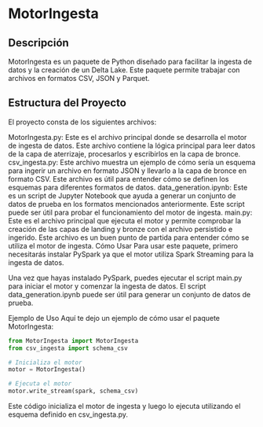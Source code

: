 # MotorIngesta
## Descripción
MotorIngesta es un paquete de Python diseñado para facilitar la ingesta de datos y la creación de un Delta Lake. Este paquete permite trabajar con archivos en formatos CSV, JSON y Parquet.

## Estructura del Proyecto
El proyecto consta de los siguientes archivos:

MotorIngesta.py: Este es el archivo principal donde se desarrolla el motor de ingesta de datos. Este archivo contiene la lógica principal para leer datos de la capa de aterrizaje, procesarlos y escribirlos en la capa de bronce.
csv_ingesta.py: Este archivo muestra un ejemplo de cómo sería un esquema para ingerir un archivo en formato JSON y llevarlo a la capa de bronce en formato CSV. Este archivo es útil para entender cómo se definen los esquemas para diferentes formatos de datos.
data_generation.ipynb: Este es un script de Jupyter Notebook que ayuda a generar un conjunto de datos de prueba en los formatos mencionados anteriormente. Este script puede ser útil para probar el funcionamiento del motor de ingesta.
main.py: Este es el archivo principal que ejecuta el motor y permite comprobar la creación de las capas de landing y bronze con el archivo persistido e ingerido. Este archivo es un buen punto de partida para entender cómo se utiliza el motor de ingesta.
Cómo Usar
Para usar este paquete, primero necesitarás instalar PySpark ya que el motor utiliza Spark Streaming para la ingesta de datos.

Una vez que hayas instalado PySpark, puedes ejecutar el script main.py para iniciar el motor y comenzar la ingesta de datos. El script data_generation.ipynb puede ser útil para generar un conjunto de datos de prueba.

Ejemplo de Uso
Aquí te dejo un ejemplo de cómo usar el paquete MotorIngesta:


```python
from MotorIngesta import MotorIngesta
from csv_ingesta import schema_csv

# Inicializa el motor
motor = MotorIngesta()

# Ejecuta el motor
motor.write_stream(spark, schema_csv)
```
Este código inicializa el motor de ingesta y luego lo ejecuta utilizando el esquema definido en csv_ingesta.py.

